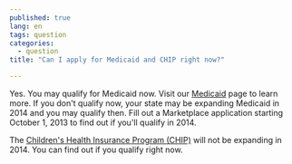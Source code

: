 ```yaml
---
published: true
lang: en
tags: question
categories:
  - question
title: "Can I apply for Medicaid and CHIP right now?"

---
```


Yes. You may qualify for Medicaid now. Visit our [Medicaid](/do-i-qualify-for-medicaid) page to learn more. If you don't qualify now, your state may be expanding Medicaid in 2014 and you may qualify then. Fill out a Marketplace application starting October 1, 2013 to find out if you'll qualify in 2014.

The [Children's Health Insurance Program (CHIP)](/are-my-children-eligible-for-chip) will not be expanding in 2014. You can find out if you qualify right now. 
